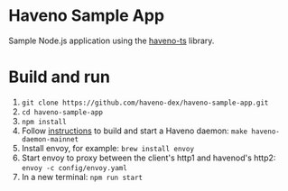 # Haveno Sample App

Sample Node.js application using the [haveno-ts](https://github.com/haveno-dex/haveno-ts) library.

# Build and run

1. `git clone https://github.com/haveno-dex/haveno-sample-app.git`
2. `cd haveno-sample-app`
3. `npm install`
4. Follow [instructions](https://github.com/haveno-dex/haveno/blob/master/docs/installing.md) to build and start a Haveno daemon: `make haveno-daemon-mainnet`
5. Install envoy, for example: `brew install envoy`
6. Start envoy to proxy between the client's http1 and havenod's http2: `envoy -c config/envoy.yaml`
7. In a new terminal: `npm run start`